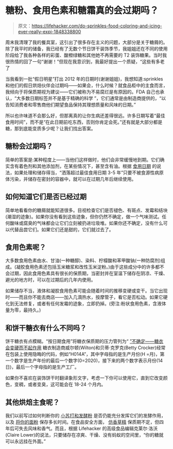 # 糖粉、食用色素和糖霜真的会过期吗？

> 原文：<https://lifehacker.com/do-sprinkles-food-coloring-and-icing-ever-really-expi-1848338800>

周末我清理了我的餐具室，这引出了很多存在主义的问题，大部分是关于糖屑的。除了我平时的储备，我已经有了无数个节日饼干装饰季节，我姐姐还在不同的使用阶段给了我各种各样的彩蛋、酸橙绿糖和其他她不再需要的 T2 装饰糖果。当时我很热情的回了一句“谢谢！”但现在我意识到，我最好提出一个质疑，“这些有多老了



当我看到一批“假日明星”打出 2012 年的日期时(谢谢姐姐)，我想知道:sprinkles 和他们的假日烘焙伙伴会过期吗——如果会，什么时候？就食品柜中的主食而言，我倾向于将保质期视为建议——它们被称为不易腐烂是有原因的。FDA 自己也承认，“大多数日期标签并不是基于精确的科学 ”，它们通常是由制造商提供的，“以告知消费者和零售商他们期望食品保持其理想质量和风味的日期。”

所以也许味道不会那么好，但那离真的让你生病还差得很远。许多日期写着“最佳食用时间”，而不是“在此日期前吃东西，否则你肯定会死。”还有就是大部分都是糖，那到底能变质多少呢？让我们找出答案。

## 糖粉会过期吗？

简单的答案是:某种程度上——当他们这样做时，他们会非常缓慢地到期。它们确实含有着色剂和其他添加剂，在某些情况下，甚至含有油。根据 [食用日期](https://www.eatbydate.com/other/sweets/how-long-do-sprinkles-last-shelf-life-expiration-date/) 的说法，如果处理和储存得当，“洒落超过最佳食用日期 3-5 年”只要不被食源性病原体污染，并储存在密封的容器中，就可以在过期几年后继续使用。

## 如何知道它们是否已经过期

简单地看看你的糖屑就能知道很多。目视检查它们是否褪色、有斑点、发霉和结块(潮湿的迹象)。如果你没有看到这些迹象，但你仍然不确定，做一个气味测试。任何酸味或腐臭的气味都会让它们立刻被扔进垃圾堆。如果你还不确定，没有什么可以代替品尝它们。如果它们还是甜的，它们就过去了。

## 食用色素呢？

大多数食用色素由水、甘油(一种糖醇)、染料、柠檬酸和苯甲酸钠(一种防腐剂)组成。(凝胶食用色素还包括玉米糖浆和改性玉米淀粉。)由于这些成分中的许多都不会过期，因此食用色素具有很长的保质期，当密封并在室温下储存在阴凉、干燥、避光的地方时，可以在过期后的几年内使用。

如果储存不当，液体和凝胶食用色素可能会随着时间的推移变硬或变干。当它出现时——而且你不能去商店——加入几滴热水，按摩管子，看它是否松动。如果它硬化到无法修复，或者有任何发霉的迹象，立即扔掉。(旁注:粉状食用色素，含液体量为零，最持久。)

## 和饼干糖衣有什么不同吗？

饼干糖衣有点模糊。“按日期食用”将糖衣保质期的压力管列为“ [”不确定——糖衣会变硬而不起作用](https://www.eatbydate.com/other/baking/how-long-does-frosting-last/) 糖衣制造商威尔顿(Wilton)和贝蒂·克罗克(Betty Crocker)经常在包装上使用隐晦的代码，例如“H014A”，其中字母指的是生产月份(H =月)，第一个数字是生产年份的最后一个数字(0=2020)，接下来的两个数字表示月份(14 日)，最后一个字母指的是生产工厂。

如果你不喜欢在装饰饼干时翻译象形文字，考虑一下你可以使用它，直到它改变颜色，变稠，或者变臭，这可能会在 18-24 个月内。

## 其他烘焙主食呢？

我们以前写过如何判断你的 [小苏打和发酵粉](https://lifehacker.com/how-to-tell-if-your-baking-soda-and-baking-powder-are-s-1528175610) 是否仍能充分发挥它们的发酵作用，以及 [将你的面粉](https://lifehacker.com/does-flour-expire-1847542081) 保存多长时间。在食品安全方面， [仿香草精](https://www.stilltasty.com/fooditems/index/18601) 保质期不定，但四年后可失去风味和香气。而且，根据 Lifehacker 的高级食品编辑克莱尔·洛沃(Claire Lower)的说法，只要储存在凉爽、干燥、没有蚂蚁的空间里，“你的糖就可以永远挂在外面。”